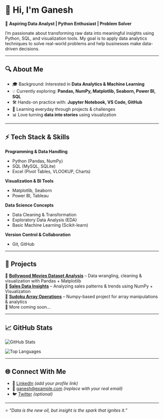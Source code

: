 # 👋 Hi, I'm Ganesh  

🚀 **Aspiring Data Analyst | Python Enthusiast | Problem Solver**  

I’m passionate about transforming raw data into meaningful insights using Python, SQL, and visualization tools. My goal is to apply data analytics techniques to solve real-world problems and help businesses make data-driven decisions.  

---

## 🔍 About Me  
- 🎓 Background: Interested in **Data Analytics & Machine Learning**  
- 💡 Currently exploring: **Pandas, NumPy, Matplotlib, Seaborn, Power BI, SQL**  
- 🛠️ Hands-on practice with: **Jupyter Notebook, VS Code, GitHub**  
- 🌱 Learning everyday through projects & challenges  
- 📊 Love turning **data into stories** using visualization  

---

## ⚡ Tech Stack & Skills  

**Programming & Data Handling**  
- Python (Pandas, NumPy)  
- SQL (MySQL, SQLite)  
- Excel (Pivot Tables, VLOOKUP, Charts)  

**Visualization & BI Tools**  
- Matplotlib, Seaborn  
- Power BI, Tableau  

**Data Science Concepts**  
- Data Cleaning & Transformation  
- Exploratory Data Analysis (EDA)  
- Basic Machine Learning (Scikit-learn)  

**Version Control & Collaboration**  
- Git, GitHub  

---

## 📌 Projects  

🔹 **[Bollywood Movies Dataset Analysis](#)** – Data wrangling, cleaning & visualization with Pandas + Matplotlib  
🔹 **[Sales Data Insights](#)** – Analyzing sales patterns & trends using NumPy + Visualization  
🔹 **[Sudoku Array Operations](#)** – Numpy-based project for array manipulations & analytics  
🔹 More coming soon...  

---

## 📈 GitHub Stats  

![GitHub Stats](https://github-readme-stats.vercel.app/api?username=Ganesh20000&show_icons=true&theme=tokyonight)  

![Top Languages](https://github-readme-stats.vercel.app/api/top-langs/?username=Ganesh20000&layout=compact&theme=tokyonight)  

---

## 🌐 Connect With Me  

- 💼 [LinkedIn](https://www.linkedin.com/) *(add your profile link)*  
- 📧 ganesh@example.com *(replace with your real email)*  
- 🐦 [Twitter](https://twitter.com/) *(optional)*  

---

⭐ *“Data is the new oil, but insight is the spark that ignites it.”*  

